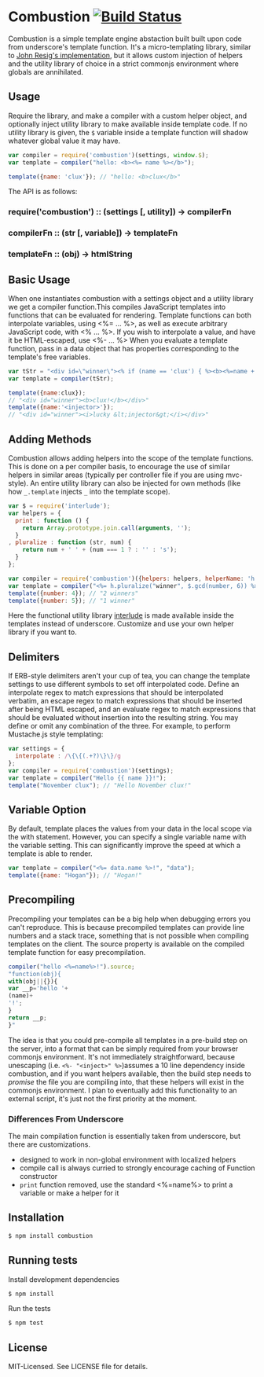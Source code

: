 # Combustion [![Build Status](https://secure.travis-ci.org/clux/combustion.png)](http://travis-ci.org/clux/combustion)
Combustion is a simple template engine abstaction built built upon code from underscore's template function. It's a micro-templating library, similar to [John Resig's implementation](http://ejohn.org/blog/javascript-micro-templating/), but it allows custom injection of helpers and the utility library of choice in a strict commonjs environment where globals are annihilated.

## Usage
Require the library, and make a compiler with a custom helper object, and optionally inject utility library to make available inside template code. If no utility library is given, the `$` variable inside a template function will shadow whatever global value it may have.

````javascript
var compiler = require('combustion')(settings, window.$);
var template = compiler("hello: <b><%= name %></b>");

template({name: 'clux'}); // "hello: <b>clux</b>"
````

The API is as follows:
### require('combustion') :: (settings [, utility]) -> compilerFn
### compilerFn :: (str [, variable]) -> templateFn
### templateFn :: (obj) -> htmlString

## Basic Usage
When one instantiates combustion with a settings object and a utility library we get a compiler function.This compiles JavaScript templates into functions that can be evaluated for rendering. Template functions can both interpolate variables, using <%= … %>, as well as execute arbitrary JavaScript code, with <% … %>. If you wish to interpolate a value, and have it be HTML-escaped, use <%- … %> When you evaluate a template function, pass in a data object that has properties corresponding to the template's free variables.

````javascript
var tStr = "<div id=\"winner\"><% if (name == 'clux') { %><b><%=name + '!'%></b><% } else { %><i><%-'lucky ' + name%></i><% } %></div>";
var template = compiler(tStr);

template({name:clux});
// "<div id="winner"><b>clux!</b></div>"
template({name:'<injector>'});
// "<div id="winner"><i>lucky &lt;injector&gt;</i></div>"
````

## Adding Methods
Combustion allows adding helpers into the scope of the template functions. This is done on a per compiler basis, to encourage the use of similar helpers in similar areas (typically per controller file if you are using mvc-style). An entire utility library can also be injected for own methods (like how `_.template` injects `_` into the template scope).

````javascript
var $ = require('interlude');
var helpers = {
  print : function () {
    return Array.prototype.join.call(arguments, '');
  }
, pluralize : function (str, num) {
    return num + ' ' + (num === 1 ? : '' : 's');
  }
};

var compiler = require('combustion')({helpers: helpers, helperName: 'h'}, $);
var template = compiler("<%= h.pluralize("winner", $.gcd(number, 6)) %>");
template({number: 4}); // "2 winners"
template({number: 5}); // "1 winner"
````

Here the functional utility library [interlude](https://github.com/clux/interlude) is made available inside the templates instead of underscore. Customize and use your own helper library if you want to.

## Delimiters
If ERB-style delimiters aren't your cup of tea, you can change the template settings to use different symbols to set off interpolated code. Define an interpolate regex to match expressions that should be interpolated verbatim, an escape regex to match expressions that should be inserted after being HTML escaped, and an evaluate regex to match expressions that should be evaluated without insertion into the resulting string. You may define or omit any combination of the three. For example, to perform Mustache.js style templating:

````javascript
var settings = {
  interpolate : /\{\{(.+?)\}\}/g
};
var compiler = require('combustion')(settings);
var template = compiler("Hello {{ name }}!");
template("November clux"); // "Hello November clux!"
````

## Variable Option
By default, template places the values from your data in the local scope via the with statement. However, you can specify a single variable name with the variable setting. This can significantly improve the speed at which a template is able to render.

````javascript
var template = compiler("<%= data.name %>!", "data");
template({name: "Hogan"}); // "Hogan!"
````

## Precompiling
Precompiling your templates can be a big help when debugging errors you can't reproduce. This is because precompiled templates can provide line numbers and a stack trace, something that is not possible when compiling templates on the client. The source property is available on the compiled template function for easy precompilation.

````javascript
compiler("hello <%=name%>!").source;
"function(obj){
with(obj||{}){
var __p='hello '+
(name)+
'!';
}
return __p;
}"
````

The idea is that you could pre-compile all templates in a pre-build step on the server, into a format that can be simply required from your browser commonjs environment. It's not immediately straightforward, because unescaping (i.e. `<%- "<inject>" %>`)assumes a 10 line dependency inside combustion, and if you want helpers available, then the build step needs to _promise_ the file you are compiling into, that these helpers will exist in the commonjs environment. I plan to eventually add this functionality to an external script, it's just not the first priority at the moment.


### Differences From Underscore
The main compilation function is essentially taken from underscore, but there are customizations.

- designed to work in non-global environment with localized helpers
- compile call is always curried to strongly encourage caching of Function constructor
- `print` function removed, use the standard <%=name%> to print a variable or make a helper for it

## Installation

````bash
$ npm install combustion
````

## Running tests
Install development dependencies

````bash
$ npm install
````

Run the tests

````bash
$ npm test
````

## License
MIT-Licensed. See LICENSE file for details.
